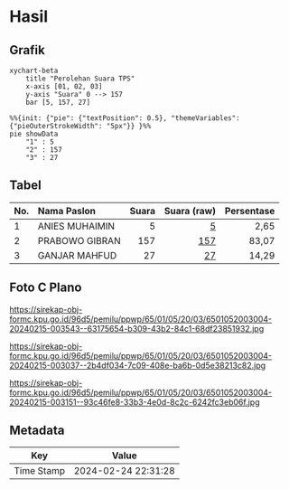 # Hasil

## Grafik

```mermaid
xychart-beta
    title "Perolehan Suara TPS"
    x-axis [01, 02, 03]
    y-axis "Suara" 0 --> 157
    bar [5, 157, 27]
```

```mermaid
%%{init: {"pie": {"textPosition": 0.5}, "themeVariables": {"pieOuterStrokeWidth": "5px"}} }%%
pie showData
    "1" : 5
    "2" : 157
    "3" : 27
```

## Tabel

| No. | Nama Paslon    | Suara | Suara (raw) | Persentase |
|:--- |:-------------- | -----:| -----------:| ----------:|
| 1   | ANIES MUHAIMIN | 5     | [5][p-1]    | 2,65       |
| 2   | PRABOWO GIBRAN | 157   | [157][p-2]  | 83,07      |
| 3   | GANJAR MAHFUD  | 27    | [27][p-3]   | 14,29      |


[p-1]: https://github.com/gigit-pemilu/pemilu-2024-65-kalimantan-utara/blob/main/pilpres/hitung-suara/sub/65-kalimantan-utara/sub/01-bulungan/sub/05-tanjung-selor/sub/2003-jelarai-selor/sub/004-tps/sub/paslon-1.txt
[p-2]: https://github.com/gigit-pemilu/pemilu-2024-65-kalimantan-utara/blob/main/pilpres/hitung-suara/sub/65-kalimantan-utara/sub/01-bulungan/sub/05-tanjung-selor/sub/2003-jelarai-selor/sub/004-tps/sub/paslon-2.txt
[p-3]: https://github.com/gigit-pemilu/pemilu-2024-65-kalimantan-utara/blob/main/pilpres/hitung-suara/sub/65-kalimantan-utara/sub/01-bulungan/sub/05-tanjung-selor/sub/2003-jelarai-selor/sub/004-tps/sub/paslon-3.txt

## Foto C Plano

https://sirekap-obj-formc.kpu.go.id/96d5/pemilu/ppwp/65/01/05/20/03/6501052003004-20240215-003543--63175654-b309-43b2-84c1-68df23851932.jpg

https://sirekap-obj-formc.kpu.go.id/96d5/pemilu/ppwp/65/01/05/20/03/6501052003004-20240215-003037--2b4df034-7c09-408e-ba6b-0d5e38213c82.jpg

https://sirekap-obj-formc.kpu.go.id/96d5/pemilu/ppwp/65/01/05/20/03/6501052003004-20240215-003151--93c46fe8-33b3-4e0d-8c2c-6242fc3eb06f.jpg


## Metadata

| Key        | Value               |
| ---------- | ------------------- |
| Time Stamp | 2024-02-24 22:31:28 |




